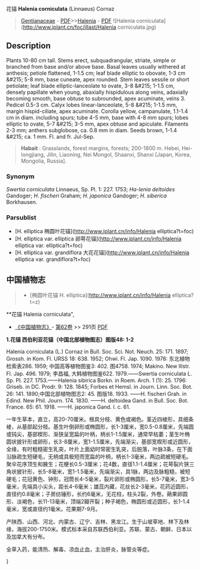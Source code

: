 花锚 **Halenia corniculata** (Linnaeus) Cornaz

> [Gentianaceae](http://www.iplant.cn/info/Gentianaceae?t=foc) - [PDF](http://www.iplant.cn/foc/pdf/Gentianaceae.pdf)>>[Halenia](http://www.iplant.cn/info/Halenia?t=foc) - [PDF](http://www.iplant.cn/foc/pdf/Halenia.pdf)
![Halenia corniculata](http://www.iplant.cn/foc/illast/Halenia corniculata.jpg)

## Description

Plants 10-80 cm tall. Stems erect, subquadrangular, striate, simple or branched from base and/or above base. Basal leaves usually withered at anthesis; petiole flattened, 1-1.5 cm; leaf blade elliptic to obovate, 1-3 cm &amp;#215; 5-8 mm, base cuneate, apex rounded. Stem leaves sessile or short petiolate; leaf blade elliptic-lanceolate to ovate, 3-8 &amp;#215; 1-1.5 cm, densely papillate when young, abaxially hispidulous along veins, adaxially becoming smooth, base obtuse to subrounded, apex acuminate, veins 3. Pedicel 0.5-3 cm. Calyx lobes linear-lanceolate, 5-8 &amp;#215; 1-1.5 mm, margin hispid-ciliate, apex acuminate. Corolla yellow, campanulate, 1.1-1.4 cm in diam. including spurs; tube 4-5 mm, base with 4-8 mm spurs; lobes elliptic to ovate, 5-7 &amp;#215; 3-5 mm, apex obtuse and apiculate. Filaments 2-3 mm; anthers subglobose, ca. 0.8 mm in diam. Seeds brown, 1-1.4 &amp;#215; ca. 1 mm. Fl. and fr. Jul-Sep.

> **Habait** : 
> Grasslands, forest margins, forests; 200-1800 m. Hebei, Hei-longjiang, Jilin, Liaoning, Nei Mongol, Shaanxi, Shanxi [Japan, Korea, Mongolia, Russia].

### Synonym
*Swertia corniculata* Linnaeus, Sp. Pl. 1: 227. 1753; *Ha-lenia deltoides* Gandoger; *H*. *fischeri* Graham; *H*. *japonica* Gandoger; *H*. *siberica* Borkhausen.

### Parsublist

* [H.  elliptica  椭圆叶花锚](http://www.iplant.cn/info/Halenia elliptica?t=foc)
* [H.  elliptica var. elliptica  卵萼花锚](http://www.iplant.cn/info/Halenia elliptica var. elliptica?t=foc)
* [H.  elliptica var. grandiflora  大花花锚](http://www.iplant.cn/info/Halenia elliptica var. grandiflora?t=foc)

## 中国植物志

> * [椭圆叶花锚  H.  elliptica](http://www.iplant.cn/info/Halenia elliptica?t=z)

**花锚 Halenia corniculata",

* [《中国植物志》](http://www.iplant.cn/frps)- [第62卷](http://www.iplant.cn/frps/vol/62) >> 291页 [PDF](http://www.iplant.cn/frps/pdf/62/291.PDF)

**1.花锚 西伯利亚花锚（中国北部植物图志）图版48: 1-2**

Halenia corniculata (L.) Cornaz in Bull. Soc. Sci. Not. Neuch. 25: 171. 1897; Grossh. in Kom. Fl. URSS 18: 638. 1952; Ohwi. Fl. Jap. 1090. 1978: 东北植物检索表286. 1959; 中国高等植物图鉴3: 402. 图4758. 1974; Makino. New Illstr. Fl. Jap. 496. 1979; 李昌福, 大韩植物图鉴622. 1979.——Swertia corniculata L. Sp. Pl. 227. 1753.——Halenia sibirica Borkn. in Roem. Arch. 1 (1): 25. 1796: Griseb. in DC. Prodr. 9: 128. 1845; Forbes et Hemsl. in Journ. Linn. Soc. Bot. 26: 141. 1890;中国北部植物图志2: 45. 图版18. 1933. ——H. fischeri Grah. in Edind. New Phil. Journ. 174. 1830. ——H. deltoidea Gand. in Bull. Soc. Bot. France. 65: 61. 1918. ——H. japonica Gand. l. c. 61.

一年生草本，直立，高20-70厘米。根具分枝、黄色或褐色。茎近四棱形，具细条棱，从基部起分枝。基生叶倒卵形或椭圆形，长1-3厘米，宽0.5-0.8厘米，先端圆或钝尖，基部楔形、渐狭呈宽扁的叶柄，柄长1-1.5厘米，通常早枯萎；茎生叶椭圆状披针形或卵形，长3-8厘米，宽1-1.5厘米，先端渐尖，基部宽楔形或近圆形，全缘，有时粗糙密生乳突，叶片上面幼时常密生乳突，后脱落，叶脉3条，在下面沿脉疏生短硬毛，无柄或具极短而宽扁的叶柄，柄长1-3毫米，两边疏被短硬毛。聚伞花序顶生和腋生；花梗长0.5-3厘米；花4数，直径1.1-1.4厘米；花萼裂片狭三角状披针形，长5-8毫米，宽1-1.5毫米，先端渐尖，具1脉，两边及脉粗糙，被短硬毛；花冠黄色、钟形，冠筒长4-5毫米，裂片卵形或椭圆形，长5-7毫米，宽3-5毫米，先端具小尖头，距长4-6毫米；雄蕊内藏，花丝长2-3毫米，花药近圆形，直径约0.8毫米；子房纺锤形，长约6毫米，无花柱，柱头2裂，外卷。蒴果卵圆形、淡褐色，长11-13毫米，顶端2瓣开裂；种子褐色，椭圆形或近圆形，长1-1.4毫米，宽或直径约1毫米。花果期7-9月。

产陕西、山西、河北、内蒙古、辽宁、吉林、黑龙江。生于山坡草地、林下及林缘，海拔200-1750米。模式标本采自苏联西伯利亚。苏联、蒙古、朝鲜、日本以及加拿大有分布。

全草入药，能清热、解毒、凉血止血，主治肝炎，脉管炎等症。

}